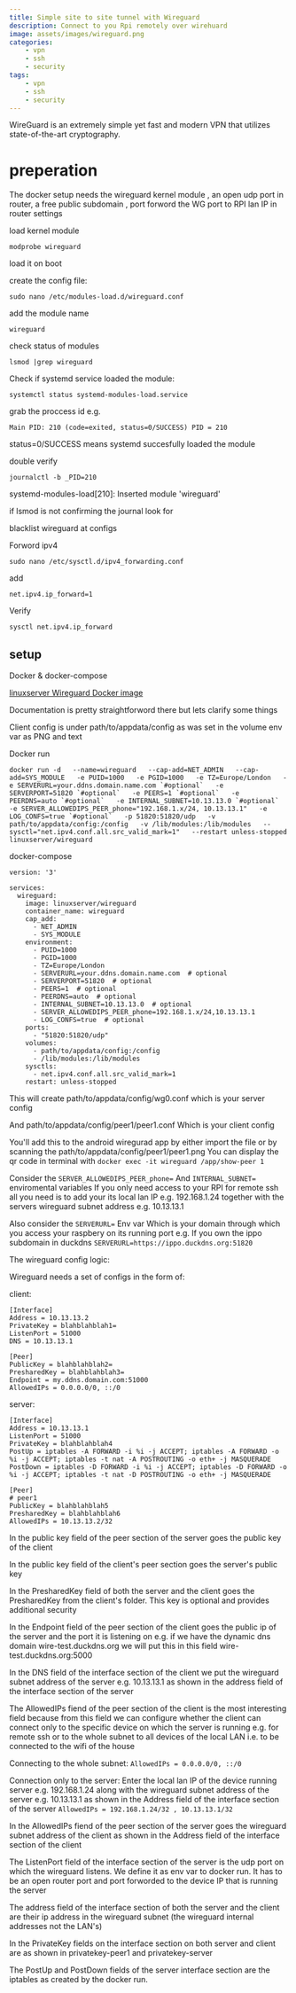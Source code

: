 ```yaml
---
title: Simple site to site tunnel with Wireguard
description: Connect to you Rpi remotely over wirehuard
image: assets/images/wireguard.png
categories:
    - vpn
    - ssh
    - security
tags:
    - vpn
    - ssh
    - security
---
```


WireGuard is an extremely simple yet fast and modern VPN that utilizes state-of-the-art cryptography.

# preperation

The docker setup needs the wireguard kernel module , an open udp port in router, a free  public subdomain ,  port forword the WG port to RPI lan IP in router settings

load kernel module

`modprobe wireguard`

load it on boot

create the config file:

`sudo nano /etc/modules-load.d/wireguard.conf`

add the module name

`wireguard`

check status of modules 

`lsmod |grep wireguard`

Check if systemd service loaded the module:

`systemctl status systemd-modules-load.service`

grab the proccess id
e.g.

`Main PID: 210 (code=exited, status=0/SUCCESS)
PID = 210`

status=0/SUCCESS means systemd succesfully loaded the module

double verify

`journalctl -b _PID=210`

systemd-modules-load[210]: Inserted module 'wireguard'

if lsmod is not confirming the journal  look for 

blacklist wireguard at configs

Forword ipv4

`sudo nano /etc/sysctl.d/ipv4_forwarding.conf `

add

`net.ipv4.ip_forward=1`

Verify

`sysctl net.ipv4.ip_forward`


## setup

Docker & docker-compose

[linuxserver Wireguard Docker image](https://github.com/linuxserver/docker-wireguard)

Documentation is pretty straightforword there but lets clarify some things

Client config is under path/to/appdata/config as was set in the volume env var as PNG and text

Docker run

```
docker run -d   --name=wireguard   --cap-add=NET_ADMIN   --cap-add=SYS_MODULE   -e PUID=1000   -e PGID=1000   -e TZ=Europe/London   -e SERVERURL=your.ddns.domain.name.com `#optional`   -e SERVERPORT=51820 `#optional`   -e PEERS=1 `#optional`   -e PEERDNS=auto `#optional`   -e INTERNAL_SUBNET=10.13.13.0 `#optional`   -e SERVER_ALLOWEDIPS_PEER_phone="192.168.1.x/24, 10.13.13.1"   -e LOG_CONFS=true `#optional`   -p 51820:51820/udp   -v path/to/appdata/config:/config   -v /lib/modules:/lib/modules   --sysctl="net.ipv4.conf.all.src_valid_mark=1"   --restart unless-stopped   linuxserver/wireguard
```
docker-compose

```
version: '3'

services:
  wireguard:
    image: linuxserver/wireguard
    container_name: wireguard
    cap_add:
      - NET_ADMIN
      - SYS_MODULE
    environment:
      - PUID=1000
      - PGID=1000
      - TZ=Europe/London
      - SERVERURL=your.ddns.domain.name.com  # optional
      - SERVERPORT=51820  # optional
      - PEERS=1  # optional
      - PEERDNS=auto  # optional
      - INTERNAL_SUBNET=10.13.13.0  # optional
      - SERVER_ALLOWEDIPS_PEER_phone=192.168.1.x/24,10.13.13.1
      - LOG_CONFS=true  # optional
    ports:
      - "51820:51820/udp"
    volumes:
      - path/to/appdata/config:/config
      - /lib/modules:/lib/modules
    sysctls:
      - net.ipv4.conf.all.src_valid_mark=1
    restart: unless-stopped
```

This will create
path/to/appdata/config/wg0.conf
which is your server config

And 
path/to/appdata/config/peer1/peer1.conf
Which is your client config

You'll add this to the android wiregurad app by either import the file or by scanning the path/to/appdata/config/peer1/peer1.png
You can display the qr code in terminal with
`docker exec -it wireguard /app/show-peer 1`


Consider the 
`SERVER_ALLOWEDIPS_PEER_phone=`
And
`INTERNAL_SUBNET=`
enviromental variables
If you only need access to your RPI for remote ssh all you need is to add your its local lan IP e.g. 192.168.1.24 together with the servers  wireguard subnet address e.g. 10.13.13.1

Also consider the
`SERVERURL=`
Env var 
Which is your domain through which you access your raspbery on its running port
e.g.
If you own the ippo subdomain in duckdns
`SERVERURL=https://ippo.duckdns.org:51820`

The wireguard config logic:

Wireguard needs a set of configs in the form of:

client:

```
[Interface]
Address = 10.13.13.2
PrivateKey = blahblahblah1=
ListenPort = 51000
DNS = 10.13.13.1

[Peer]
PublicKey = blahblahblah2=
PresharedKey = blahblahblah3=
Endpoint = my.ddns.domain.com:51000
AllowedIPs = 0.0.0.0/0, ::/0
```

server:

```
[Interface]
Address = 10.13.13.1
ListenPort = 51000
PrivateKey = blahblahblah4
PostUp = iptables -A FORWARD -i %i -j ACCEPT; iptables -A FORWARD -o %i -j ACCEPT; iptables -t nat -A POSTROUTING -o eth+ -j MASQUERADE
PostDown = iptables -D FORWARD -i %i -j ACCEPT; iptables -D FORWARD -o %i -j ACCEPT; iptables -t nat -D POSTROUTING -o eth+ -j MASQUERADE

[Peer]
# peer1
PublicKey = blahblahblah5
PresharedKey = blahblahblah6
AllowedIPs = 10.13.13.2/32
```

In the public key field of the peer section of the server goes the public key of the client

In the public key field of the client's peer section goes the server's public key

In the PresharedKey field of both the server and the client goes the PresharedKey from the client's folder. This key is optional and provides additional security

In the Endpoint field of the peer section of the client goes the public ip of the server and the port it is listening on e.g. if we have the dynamic dns domain wire-test.duckdns.org we will put this in this field wire-test.duckdns.org:5000

In the DNS field of the interface section of the client we put the wireguard subnet address of the server e.g. 10.13.13.1 as shown in the address field of the interface section of the server

The AllowedIPs fiend of the peer section of the client is the most interesting field because from this field we can configure whether the client can connect only to the specific device on which the server is running e.g. for remote ssh or to the whole subnet to all devices of the local LAN i.e. to be connected to the wifi of the house

Connecting to the whole subnet:
`AllowedIPs = 0.0.0.0/0, ::/0`

Connection only to the server:
Enter the local lan IP of the device running server e.g. 192.168.1.24 along with the wireguard subnet address of the server e.g. 10.13.13.1 as shown in the Address field of the interface section of the server
`AllowedIPs = 192.168.1.24/32 , 10.13.13.1/32`

In the AllowedIPs fiend of the peer section of the server goes the wireguard subnet address of the client as shown in the Address field of the interface section of the client

The ListenPort field of the interface section of the server is the udp port on which the wireguard listens. We define it as env var to docker run. It has to be an open router port and  port forworded to the device IP that is running the server

The address field of the interface section of both the server and the client are their ip address in the wireguard subnet (the wireguard internal addresses not the LAN's)

In the PrivateKey fields on the interface section on both server and client are as shown in privatekey-peer1 and privatekey-server

The PostUp and PostDown fields of the server interface section are the iptables as created by the docker run.
